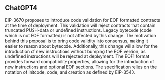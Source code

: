 ## ChatGPT4

EIP-3670 proposes to introduce code validation for EOF formatted contracts at the time of deployment. This validation will reject contracts that contain truncated PUSH-data or undefined instructions. Legacy bytecode (code which is not EOF formatted) is not affected by this change. The motivation behind this proposal is to bring code validity into consensus, making it easier to reason about bytecode. Additionally, this change will allow for the introduction of new instructions without bumping the EOF version, as undefined instructions will be rejected at deployment. The EOF1 format provides forward compatibility properties, allowing for the introduction of new instructions and optional EOF sections. The specification relies on the notation of initcode, code, and creation as defined by EIP-3540.

